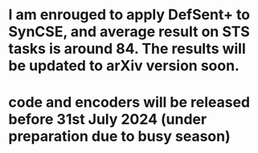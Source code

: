 # I am enrouged to apply DefSent+ to SynCSE, and average result on STS tasks is around 84. The results will be updated to arXiv version soon.
# 
# code and encoders will be released before 31st July 2024 (under preparation due to busy season)
